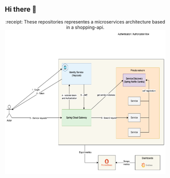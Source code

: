 ## Hi there 👋

<p align="center">
    :receipt: These repositories representes a microservices architecture based in a shopping-api.
    <br/>
    <a href="https://www.hackerrank.com/mauriciogeneroso">
        <img height=450 src="./images/shopping-api-general-diagram.png" alt="General diagram">
    </a>
</p>
